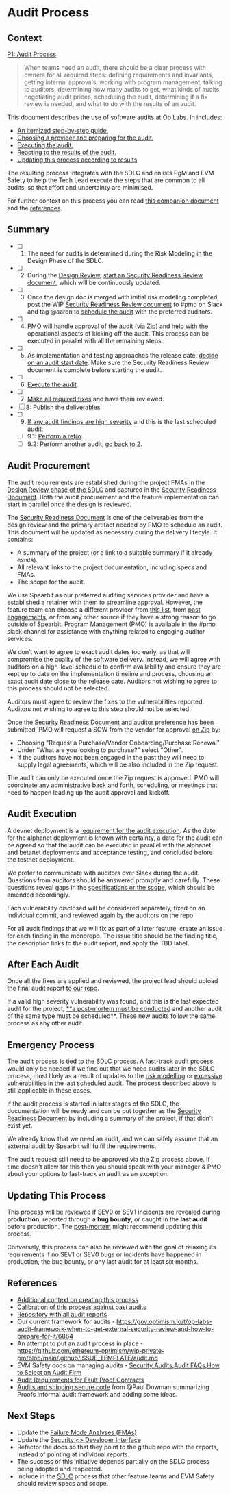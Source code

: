# Audit Process

## Context

[P1: Audit Process](https://www.notion.so/P1-Audit-Process-153f153ee16280cc8aacc75b955986b3?pvs=21)

> When teams need an audit, there should be a clear process with owners for all required steps: defining requirements and invariants, getting internal approvals, working with program management, talking to auditors, determining how many audits to get, what kinds of audits, negotiating audit prices, scheduling the audit, determining if a fix review is needed, and what to do with the results of an audit.
>

This document describes the use of software audits at Op Labs. In includes:

- [An itemized step-by-step guide.](#summary)
- [Choosing a provider and preparing for the audit.](#audit-Procurement)
- [Executing the audit.](#audit-execution)
- [Reacting to the results of the audit.](#after-each-audit)
- [Updating this process according to results](#updating-this-process)

The resulting process integrates with the SDLC and enlists PgM and EVM Safety to help the Tech Lead execute the steps that are common to all audits, so that effort and uncertainty are minimised.

For further context on this process you can read [this companion document](https://www.notion.so/About-the-Audit-Process-1b9f153ee162805e8adcd2d50237c622?pvs=21) and the [references](#references).

## Summary

- [ ]  1. The need for audits is determined during the Risk Modeling in the Design Phase of the SDLC.
- [ ]  2. During the [Design Review](./sdlc.md#step-1-design-review-if-applicable), [start an Security Readiness Review document](./security-readiness-template.md), which will be continuously updated.
- [ ]  3. Once the design doc is merged with initial risk modeling completed, post the WIP [Security Readiness Review document](./security-readiness-template.md) to #pmo on Slack and tag @aaron to [schedule the audit](#audit-procurement) with the preferred auditors.
- [ ]  4. PMO will handle approval of the audit (via Zip) and help with the operational aspects of kicking off the audit. This process can be executed in parallel with all the remaining steps.
- [ ]  5. As implementation and testing approaches the release date, [decide on an audit start date](#audit-procurement). Make sure the Security Readiness Review document is complete before starting the audit.
- [ ]  6. [Execute the audit](#audit-execution).
- [ ]  7. [Make all required fixes](#audit-execution) and have them reviewed.
- [ ]  8: [Publish the deliverables](#after-each-audit)
- [ ]  9. [If any audit findings are high severity](#after-each-audit) and this is the last scheduled audit:
    - [ ]  9.1: [Perform a retro](./audit-post-mortem.md).
    - [ ]  9.2: Perform another audit, [go back to 2](#audit-procurement).

## Audit Procurement

The audit requirements are established during the project FMAs in the [Design Review phase of the SDLC](./sdlc.md#step-1-design-review-if-applicable) and captured in the [Security Readiness Document](./security-readiness-template.md). Both the audit procurement and the feature implementation can start in parallel once the design is reviewed.

The [Security Readiness Document](./security-readiness-template.md) is one of the deliverables from the design review and the primary artifact needed by PMO to schedule an audit.  This document will be updated as necessary during the delivery lifecyle. It contains:
 - A summary of the project (or a link to a suitable summary if it already exists).
 - All relevant links to the project documentation, including specs and FMAs.
 - The scope for the audit.

We use Spearbit as our preferred auditing services provider and have a established a retainer with them to streamline approval. However, the feature team can choose a different provider from [this list](https://www.notion.so/How-to-Select-an-Audit-Firm-b0dee471e23f4712bb8ddc1fb51938f9?pvs=21), from [past engagements](https://www.notion.so/Security-Audits-e56b4226b9db4f2ca48db42d7d439a98?pvs=21), or from any other source if they have a strong reason to go outside of Spearbit. Program Management (PMO) is available in the #pmo slack channel for assistance with anything related to engaging auditor services.

We don’t want to agree to exact audit dates too early, as that will compromise the quality of the software delivery. Instead, we will agree with auditors on a high-level schedule to confirm availability and ensure they are kept up to date on the implementation timeline and process, choosing an exact audit date close to the release date. Auditors not wishing to agree to this process should not be selected.

Auditors must agree to review the fixes to the vulnerabilities reported. Auditors not wishing to agree to this step should not be selected.

Once the [Security Readiness Document](./security-readiness-template.md) and auditor preference has been submitted, PMO will request a SOW from the vendor for approval [on Zip](https://oplabs.ziphq.com/create-workflow-request) by:
 - Choosing "Request a Purchase/Vendor Onboarding/Purchase Renewal".
 - Under "What are you looking to purchase?" select "Other".
 - If the auditors have not been engaged in the past they will need to supply legal agreements, which will be also included in the Zip request.

The audit can only be executed once the Zip request is approved. PMO will coordinate any administrative back and forth, scheduling, or meetings that need to happen leading up the audit approval and kickoff.

## Audit Execution

A devnet deployment is a [requirement for the audit execution](./sdlc.md#step-2b-security-audit-procurement-if-needed). As the date for the alphanet deployment is known with certainty, a date for the audit can be agreed so that the audit can be executed in parallel with the alphanet and betanet deployments and acceptance testing, and concluded before the testnet deployment.

We prefer to communicate with auditors over Slack during the audit. Questions from auditors should be answered promptly and carefully. These questions reveal gaps in the [specifications or the scope](./security-readiness-template.md), which should be amended accordingly.

Each vulnerability disclosed will be considered separately, fixed on an individual commit, and reviewed again by the auditors on the repo.

For all audit findings that we will fix as part of a later feature, create an issue for each finding in the monorepo. The issue title should be the finding title, the description links to the audit report, and apply the TBD label.

## After Each Audit

Once all the fixes are applied and reviewed, the project lead should upload the final audit report [to our repo](https://github.com/ethereum-optimism/optimism/tree/develop/docs/security-reviews).

If a valid high severity vulnerability was found, and this is the last expected audit for the project, [**a post-mortem must be conducted](./audit-post-mortem.md) and another audit of the same type must be scheduled**. These new audits follow the same process as any other audit.

## Emergency Process

The audit process is tied to the SDLC process. A fast-track audit process would only be needed if we find out that we need audits later in the SDLC process, most likely as a result of updates to the [risk modelling](./risk-modelling.md) or [excessive vulnerabilities in the last scheduled audit](#after-each-audit). The process described above is still applicable in these cases.

If the audit process is started in later stages of the SDLC, the documentation will be ready and can be put together as the [Security Readiness Document](./security-readiness-template.md) by including a summary of the project, if that didn’t exist yet.

We already know that we need an audit, and we can safely assume that an external audit by Spearbit will fulfil the requirements.

The audit request still need to be approved via the Zip process above. If time doesn't allow for this then you should speak with your manager & PMO about your options to fast-track an audit as an exception.

## Updating This Process

This process will be reviewed if SEV0 or SEV1 incidents are revealed during **production**, reported through a **bug bounty**, or caught in the **last audit** before production. The [post-mortem](./audit-post-mortem.md) might recommend updating this process.

Conversely, this process can also be reviewed with the goal of relaxing its requirements if no SEV1 or SEV0 bugs or incidents have happened in production, the bug bounty, or any last audit for at least six months.

## References

- [Additional context on creating this process](https://www.notion.so/About-the-Audit-Process-1b9f153ee162805e8adcd2d50237c622?pvs=21)
- [Calibration of this process against past audits](https://www.notion.so/Calibration-1bbf153ee16280d0a17adebee7f797e3?pvs=21)
- [Repository with all audit reports](https://github.com/ethereum-optimism/optimism/tree/develop/docs/security-reviews)
- Our current framework for audits - https://gov.optimism.io/t/op-labs-audit-framework-when-to-get-external-security-review-and-how-to-prepare-for-it/6864
- An attempt to put an audit process in place - https://github.com/ethereum-optimism/wip-private-pm/blob/main/.github/ISSUE_TEMPLATE/audit.md
- EVM Safety docs on managing audits - [Security Audits](https://www.notion.so/Security-Audits-e56b4226b9db4f2ca48db42d7d439a98?pvs=21),[Audit FAQs](https://www.notion.so/Audit-FAQs-61950fe7ca7c4b2e86b86142d8138d3b?pvs=21),[How to Select an Audit Firm](https://www.notion.so/How-to-Select-an-Audit-Firm-b0dee471e23f4712bb8ddc1fb51938f9?pvs=21)
- [Audit Requirements for Fault Proof Contracts](https://www.notion.so/Audit-Requirements-for-Fault-Proof-Contracts-11cf153ee162803f84fed5d811206333?pvs=21)
- [Audits and shipping secure code](https://www.notion.so/Audits-and-shipping-secure-code-198f153ee162802e8fcae67e7cd15981?pvs=21) from @Paul Dowman summarizing Proofs informal audit framework and adding some ideas.

## Next Steps

- Update the [Failure Mode Analyses (FMAs)](https://www.notion.so/Failure-Mode-Analyses-FMAs-1fb9f65a13e542e5b48af6c850763494?pvs=21)
- Update the [Security <> Developer Interface](https://www.notion.so/Security-Developer-Interface-232f2c43e8474a2a90e07d3cbe0b33bc?pvs=21)
- Refactor the docs so that they point to the github repo with the reports, instead of pointing at individual reports.
- The success of this initiative depends partially on the SDLC process being adopted and respected.
- Include in the [SDLC](https://www.notion.so/Engineering-SDLC-v1-0-150f153ee16280d1b021c477957fac2f?pvs=21) process that other feature teams and EVM Safety should review specs and scope.
